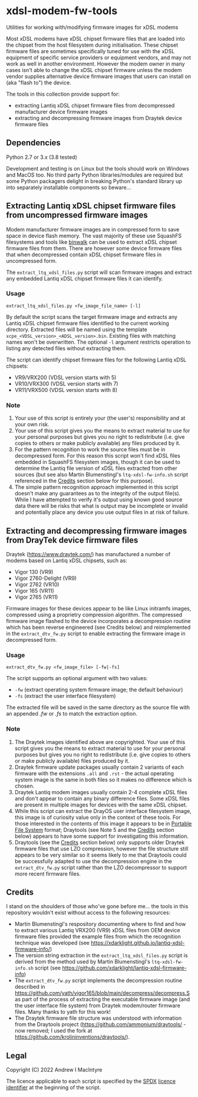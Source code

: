 # xdsl-modem-fw-tools
Utilities for working with/modifying firmware images for xDSL modems

Most xDSL modems have xDSL chipset firmware files that are loaded into the
chipset from the host filesystem during initialisation.  These chipset firmware
files are sometimes specifically tuned for use with the xDSL equipment of
specific service providers or equipment vendors, and may not work as well
in another environment.  However the modem owner in many cases isn't able to
change the xDSL chipset firmware unless the modem vendor supplies alternative
device firmware images that users can install on (aka "flash to") the device.

The tools in this collection provide support for:
- extracting Lantiq xDSL chipset firmware files from decompressed manufacturer device firmware images
- extracting and decompressing firmware images from Draytek device firmware files

## Dependencies
Python 2.7 or 3.x (3.8 tested)

Development and testing is on Linux but the tools should work on Windows
and MacOS too.  No third party Python libraries/modules are required but some
Python packagers delight in breaking Python's standard library up into separately
installable components so beware...

## Extracting Lantiq xDSL chipset firmware files from uncompressed firmware images
Modem manufacturer firmware images are in compressed form to save space in device
flash memory.  The vast majority of these use SquashFS filesystems and tools
like [binwalk](https://github.com/ReFirmLabs/binwalk) can be used to extract
xDSL chipset firmware files from them.  There are however some device firmware
files that when decompressed contain xDSL chipset firmware files in uncompressed form.

The `extract_ltq_xdsl_files.py` script will scan firmware images and extract
any embedded Lantiq xDSL chipset firmware files it can identify.

### Usage
```
extract_ltq_xdsl_files.py <fw_image_file_name> [-l]
```

By default the script scans the target firmware image and extracts any Lantiq
xDSL chipset firmware files identified to the current working directory.
Extracted files will be named using the template `xcpe_<VDSL_version>_<ADSL_version>.bin`.
Existing files with matching names won't be overwritten.  The optional `-l`
argument restricts operation to listing any detected files without extracting
them.

The script can identify chipset firmware files for the following Lantiq xDSL
chipsets:
- VR9/VRX200 (VDSL version starts with 5)
- VR10/VRX300 (VDSL version starts with 7)
- VR11/VRX500 (VDSL version starts with 8)

### Note
1. Your use of this script is entirely your (the user's) responsibility
   and at your own risk.
2. Your use of this script gives you the means to extract material to use
   for your personal purposes but gives you no right to redistribute
   (i.e. give copies to others or make publicly available) any files produced
   by it.
3. For the pattern recognition to work the source files must be in
   decompressed form.  For this reason this script won't find xDSL files
   embedded in SquashFS filesystem images, though it can be used to
   determine the Lantiq file version of xDSL files extracted from other
   sources (but see also Martin Blumenstingl's `ltq-xdsl-fw-info.sh` script
   referenced in the [Credits](#Credits) section below for this purpose).
4. The simple pattern recognition approach implemented in this script
   doesn't make any guarantees as to the integrity of the output file(s).
   While I have attempted to verify it's output using known good source
   data there will be risks that what is output may be incomplete or
   invalid and potentially place any device you use output files in at
   risk of failure.

## Extracting and decompressing firmware images from DrayTek device firmware files
Draytek (https://www.draytek.com/) has manufactured a number of modems
based on Lantiq xDSL chipsets, such as:
- Vigor 130 (VR9)
- Vigor 2760-Delight (VR9)
- Vigor 2762 (VR10)
- Vigor 165 (VR11)
- Vigor 2765 (VR11)

Firmware images for these devices appear to be like Linux initramfs
images, compressed using a proprietry compression algorithm.  The compressed
firmware image flashed to the device incorporates a decompression routine
which has been reverse engineered (see Credits below) and reimplemented in
the `extract_dtv_fw.py` script to enable extracting the firmware image in
decompressed form.

### Usage
```
extract_dtv_fw.py <fw_image_file> [-fw|-fs]
```

The script supports an optional argument with two values:
- `-fw` (extract operating system firmware image; the default behaviour)
- `-fs` (extract the user interface filesystem)

The extracted file will be saved in the same directory as the source file
with an appended *.fw* or *.fs* to match the extraction option.

### Note
1. The Draytek images identified above are copyrighted.  Your use of this script
   gives you the means to extract material to use for your personal purposes but
   gives you no right to redistribute (i.e. give copies to others or make 
   publicly available) files produced by it.
2. Draytek firmware update packages usually contain 2 variants of each firmware with
   the extensions `.all` and `.rst` - the actual operating system image is the same
   in both files so it makes no difference which is chosen.
3. Draytek Lantiq modem images usually contain 2-4 complete xDSL files and
   don't appear to contain any binary difference files.  Some xDSL files
   are present in multiple images for devices with the same xDSL chipset.
4. While this script can extract the DrayOS user interface filesystem image, this image
   is of curiosity value only in the context of these tools.  For those interested in
   the contents of this image it appears to be in [Portable File System](https://sourceforge.net/projects/pfs/)
   format; Draytools (see Note 5 and the [Credits](#Credits) section below)
   appears to have some support for investigating this information.
5. Draytools (see the [Credits](#Credits) section below) only supports older Draytek
   firmware files that use LZO compression, however the file structure still appears
   to be very similar so it seems likely to me that Draytools could be successfully
   adapted to use the decompression engine in the `extract_dtv_fw.py` script rather
   than the LZO decompressor to support more recent firmware files.

## Credits
I stand on the shoulders of those who've gone before me... the tools in this repository
wouldn't exist without access to the following resources:
- Martin Blumenstingl's respository documenting where to find and
  how to extract various Lantiq VRX200 (VR9) xDSL files from OEM device firmware files provided the 
  example files from which the recognition technique was developed
  (see https://xdarklight.github.io/lantiq-xdsl-firmware-info/)
- The version string extraction in the `extract_ltq_xdsl_files.py` script
  is derived from the method used by Martin Blumenstingl's `ltq-xdsl-fw-info.sh` script
  (see https://github.com/xdarklight/lantiq-xdsl-firmware-info)
- The `extract_dtv_fw.py` script implements the decompression routine described in
  https://github.com/yath/vigor165/blob/main/decompress/decompress.S
  as part of the process of extracting the executable firmware image
  (and the user interface file system) from Draytek modem/router firmware
  files.  Many thanks to yath for this work!
- The Draytek firmware file structure was understood with information
  from the Draytools project (https://github.com/ammonium/draytools/ - now
  removed; I used the fork at https://github.com/krolininventions/draytools/).

## Legal
Copyright (C) 2022 Andrew I MacIntyre

The licence applicable to each script is specified by the [SPDX](https://spdx.dev/)
[licence identifier](https://spdx/dev/licenses/) at the beginning of the script.

